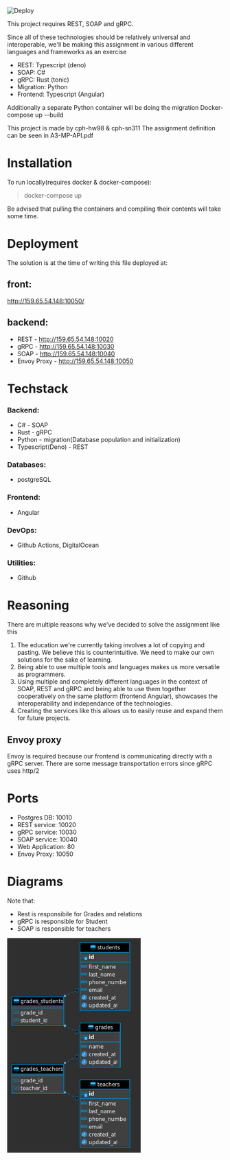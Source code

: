 ![Deploy](https://github.com/Mutestock/mini-project-loner-edition/actions/workflows/deploy.yml/badge.svg)

 This project requires REST, SOAP and gRPC. 

 Since all of these technologies should be relatively universal and interoperable, we'll be making this assignment in various different languages and frameworks as an exercise 


- REST: Typescript (deno) 
- SOAP: C# 
- gRPC: Rust (tonic) 
- Migration: Python
- Frontend: Typescript (Angular)

Additionally a separate Python container will be doing the migration
Docker-compose up --build

This project is made by cph-hw98 & cph-sn311
The assignment definition can be seen in A3-MP-API.pdf

# Installation

To run locally(requires docker & docker-compose):
> docker-compose up

Be advised that pulling the containers and compiling their contents will take some time.

# Deployment 

The solution is at the time of writing this file deployed at:

## front:
  http://159.65.54.148:10050/


## backend:
- REST - http://159.65.54.148:10020
- gRPC - http://159.65.54.148:10030
- SOAP - http://159.65.54.148:10040
- Envoy Proxy - http://159.65.54.148:10050


# Techstack

### Backend:
- C# - SOAP
- Rust - gRPC
- Python - migration(Database population and initialization)
- Typescript(Deno) - REST


### Databases:
- postgreSQL


### Frontend:
- Angular


### DevOps:
- Github Actions, DigitalOcean


### Utilities:
- Github


# Reasoning

There are multiple reasons why we've decided to solve the assignment like this

1.  The education we're currently taking involves a lot of copying and pasting. We believe this is counterintuitive. We need to make our own solutions for the sake of learning.
2. Being able to use multiple tools and languages makes us more versatile as programmers.
3. Using multiple and completely different languages in the context of SOAP, REST and gRPC and being able to use them together cooperatively on the same platform (frontend Angular), 
    showcases the interoperability and independance of the technologies.
4. Creating the services like this allows us to easily reuse and expand them for future projects.

## Envoy proxy
Envoy is required because our frontend is communicating directly with a gRPC server. There are some message transportation errors since gRPC uses http/2


# Ports
- Postgres DB: 10010
- REST service: 10020
- gRPC service: 10030
- SOAP service: 10040
- Web Application: 80
- Envoy Proxy: 10050

# Diagrams
Note that:
- Rest is responsibile for Grades and relations
- gRPC is responsible for Student
- SOAP is responsible for teachers

![alt text](/resources/er_diagram.png "er_diagram")